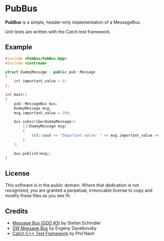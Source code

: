 PubBus
======

**PubBus** is a simple, header-only implementation of a MessageBus.

Unit tests are written with the Catch test framework.

Example
-------

```c++
#include <PubBus/PubBus.hpp>
#include <iostream>

struct DummyMessage : public pub::Message
{
	int important_value = 0;
};

int main()
{
	pub::MessageBus bus;
	DummyMessage msg;
	msg.important_value = 100;

	bus.subscribe<DummyMessage>(
		[](DummyMessage msg)
		{
			std::cout << "Important value: " << msg.important_value << std::endl;
		}
	);

	bus.publish(msg);
}
```

License
-------

This software is in the public domain. Where that dedication is not
recognized, you are granted a perpetual, irrevocable license to copy
and modify these files as you see fit.

Credits
-------

* [Message Bus (GDD #3)](http://www.optank.org/2013/04/02/game-development-design-3-message-bus/) by Stefan Schindler
* [SW Message Bus](http://www.codeproject.com/Articles/723656/SW-Message-Bus) by Evgeny Zavalkovsky
* [Catch C++ Test Framework](https://github.com/philsquared/Catch) by Phil Nash
